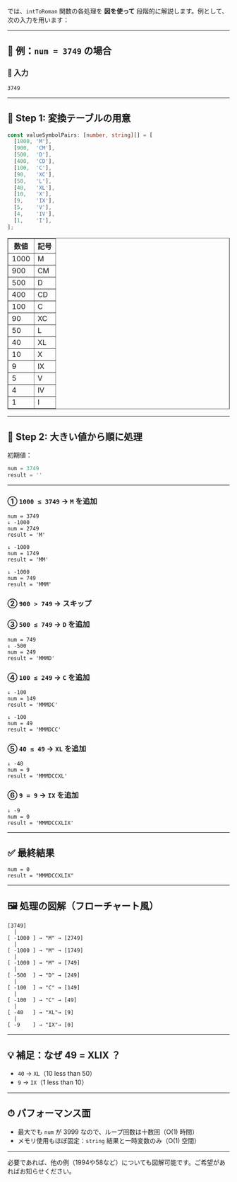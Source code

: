 では、`intToRoman` 関数の各処理を **図を使って** 段階的に解説します。例として、次の入力を用います：

---

## 🎯 例：`num = 3749` の場合

### 🔢 入力

```
3749
```

---

## 🧩 Step 1: 変換テーブルの用意

```ts
const valueSymbolPairs: [number, string][] = [
  [1000, 'M'],
  [900,  'CM'],
  [500,  'D'],
  [400,  'CD'],
  [100,  'C'],
  [90,   'XC'],
  [50,   'L'],
  [40,   'XL'],
  [10,   'X'],
  [9,    'IX'],
  [5,    'V'],
  [4,    'IV'],
  [1,    'I'],
];
```

<table border="1">
<tr><th>数値</th><th>記号</th></tr>
<tr><td>1000</td><td>M</td></tr>
<tr><td>900</td><td>CM</td></tr>
<tr><td>500</td><td>D</td></tr>
<tr><td>400</td><td>CD</td></tr>
<tr><td>100</td><td>C</td></tr>
<tr><td>90</td><td>XC</td></tr>
<tr><td>50</td><td>L</td></tr>
<tr><td>40</td><td>XL</td></tr>
<tr><td>10</td><td>X</td></tr>
<tr><td>9</td><td>IX</td></tr>
<tr><td>5</td><td>V</td></tr>
<tr><td>4</td><td>IV</td></tr>
<tr><td>1</td><td>I</td></tr>
</table>

---

## 🧮 Step 2: 大きい値から順に処理

初期値：

```ts
num = 3749
result = ''
```

---

### ① `1000 ≤ 3749` → `M` を追加

```
num = 3749
↓ -1000
num = 2749
result = 'M'

↓ -1000
num = 1749
result = 'MM'

↓ -1000
num = 749
result = 'MMM'
```

### ② `900 > 749` → スキップ

### ③ `500 ≤ 749` → `D` を追加

```
num = 749
↓ -500
num = 249
result = 'MMMD'
```

### ④ `100 ≤ 249` → `C` を追加

```
↓ -100
num = 149
result = 'MMMDC'

↓ -100
num = 49
result = 'MMMDCC'
```

### ⑤ `40 ≤ 49` → `XL` を追加

```
↓ -40
num = 9
result = 'MMMDCCXL'
```

### ⑥ `9 = 9` → `IX` を追加

```
↓ -9
num = 0
result = 'MMMDCCXLIX'
```

---

## ✅ 最終結果

```
num = 0
result = "MMMDCCXLIX"
```

---

## 🖼️ 処理の図解（フローチャート風）

```
[3749]
  |
[ -1000 ] → "M" → [2749]
  |
[ -1000 ] → "M" → [1749]
  |
[ -1000 ] → "M" → [749]
  |
[ -500  ] → "D" → [249]
  |
[ -100  ] → "C" → [149]
  |
[ -100  ] → "C" → [49]
  |
[ -40   ] → "XL"→ [9]
  |
[ -9    ] → "IX"→ [0]
```

---

## 💡 補足：なぜ 49 = XLIX ？

* `40` → `XL`（10 less than 50）
* `9`  → `IX`（1 less than 10）

---

## ⏱ パフォーマンス面

* 最大でも `num` が 3999 なので、ループ回数は十数回（O(1) 時間）
* メモリ使用もほぼ固定：`string` 結果と一時変数のみ（O(1) 空間）

---

必要であれば、他の例（1994や58など）についても図解可能です。ご希望があればお知らせください。
    